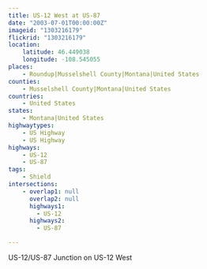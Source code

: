 ```yaml
---
title: US-12 West at US-87
date: "2003-07-01T00:00:00Z"
imageid: "1303216179"
flickrid: "1303216179"
location:
    latitude: 46.449038
    longitude: -108.545055
places:
    - Roundup|Musselshell County|Montana|United States
counties:
    - Musselshell County|Montana|United States
countries:
    - United States
states:
    - Montana|United States
highwaytypes:
    - US Highway
    - US Highway
highways:
    - US-12
    - US-87
tags:
    - Shield
intersections:
    - overlap1: null
      overlap2: null
      highways1:
        - US-12
      highways2:
        - US-87

---
```

US-12/US-87 Junction on US-12 West